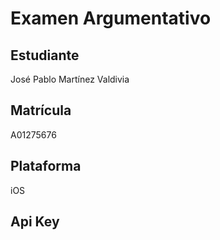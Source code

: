 # Examen Argumentativo
## Estudiante
José Pablo Martínez Valdivia
## Matrícula
A01275676
## Plataforma
iOS
## Api Key